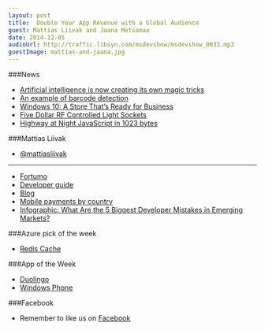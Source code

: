 ```yaml
---
layout: post
title:  Double Your App Revenue with a Global Audience
guest: Mattias Liivak and Jaana Metsamaa
date: 2014-12-05
audioUrl: http://traffic.libsyn.com/msdevshow/msdevshow_0033.mp3
guestImage: mattias-and-jaana.jpg
---
```


###News

 - [Artificial intelligence is now creating its own magic    tricks](Artificial%20intelligence%20is%20now%20creating%20its%20own%20magic%20tricks)
 - [An example of barcode detection](http://www.pyimagesearch.com/2014/11/24/detecting-barcodes-images-python-opencv/)
 - [Windows 10: A Store That’s Ready for Business](http://blogs.windows.com/business/2014/11/20/windows-10-a-store-thats-ready-for-business/)
 - [Five Dollar RF Controlled Light Sockets](http://hackaday.com/2014/11/22/five-dollar-rf-controlled-light-sockets/)
 - [Highway at Night JavaScript in 1023 bytes](http://js1k.com/2014-dragons/details/1951)

###Mattias Liivak

 - [@mattiasliivak](https://twitter.com/mattiasliivak)

----------

 - [Fortumo](http://fortumo.com/)
  - [Developer guide](http://developer.fortumo.com)
  - [Blog](https://blog.fortumo.com/)
 - [Mobile payments by country](http://fortumo.com/countries)
 - [Infographic: What Are the 5 Biggest Developer Mistakes in Emerging Markets?](https://blog.fortumo.com/infographic-what-are-the-5-biggest-developer-mistakes-in-emerging-markets/)

###Azure pick of the week

 - [Redis Cache](http://azure.microsoft.com/en-us/services/cache/)

###App of the Week

 - [Duolingo](https://www.duolingo.com/)
  - [Windows Phone](https://www.windowsphone.com/s?appid=2d89520e-d360-4b5b-ba5a-5a15064aa935)

###Facebook

 - Remember to like us on [Facebook](https://www.facebook.com/msdevshow) 